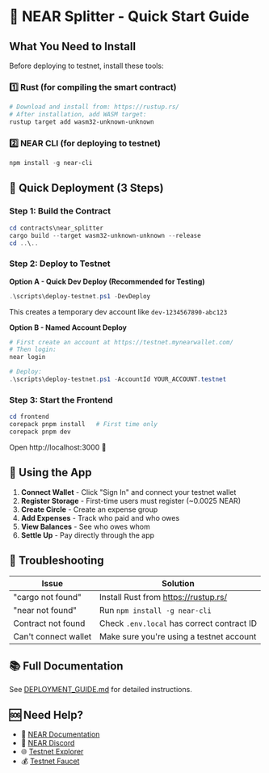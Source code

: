 # 🚀 NEAR Splitter - Quick Start Guide

## What You Need to Install

Before deploying to testnet, install these tools:

### 1️⃣ Rust (for compiling the smart contract)
```powershell
# Download and install from: https://rustup.rs/
# After installation, add WASM target:
rustup target add wasm32-unknown-unknown
```

### 2️⃣ NEAR CLI (for deploying to testnet)
```powershell
npm install -g near-cli
```

## 🎯 Quick Deployment (3 Steps)

### Step 1: Build the Contract
```powershell
cd contracts\near_splitter
cargo build --target wasm32-unknown-unknown --release
cd ..\..
```

### Step 2: Deploy to Testnet

**Option A - Quick Dev Deploy (Recommended for Testing)**
```powershell
.\scripts\deploy-testnet.ps1 -DevDeploy
```
This creates a temporary dev account like `dev-1234567890-abc123`

**Option B - Named Account Deploy**
```powershell
# First create an account at https://testnet.mynearwallet.com/
# Then login:
near login

# Deploy:
.\scripts\deploy-testnet.ps1 -AccountId YOUR_ACCOUNT.testnet
```

### Step 3: Start the Frontend
```powershell
cd frontend
corepack pnpm install   # First time only
corepack pnpm dev
```

Open http://localhost:3000 🎉

## 📱 Using the App

1. **Connect Wallet** - Click "Sign In" and connect your testnet wallet
2. **Register Storage** - First-time users must register (~0.0025 NEAR)
3. **Create Circle** - Create an expense group
4. **Add Expenses** - Track who paid and who owes
5. **View Balances** - See who owes whom
6. **Settle Up** - Pay directly through the app

## 🔧 Troubleshooting

| Issue | Solution |
|-------|----------|
| "cargo not found" | Install Rust from https://rustup.rs/ |
| "near not found" | Run `npm install -g near-cli` |
| Contract not found | Check `.env.local` has correct contract ID |
| Can't connect wallet | Make sure you're using a testnet account |

## 📚 Full Documentation

See [DEPLOYMENT_GUIDE.md](./DEPLOYMENT_GUIDE.md) for detailed instructions.

## 🆘 Need Help?

- 📖 [NEAR Documentation](https://docs.near.org)
- 💬 [NEAR Discord](https://near.chat)
- 🌐 [Testnet Explorer](https://testnet.nearblocks.io)
- 💰 [Testnet Faucet](https://near-faucet.io)
